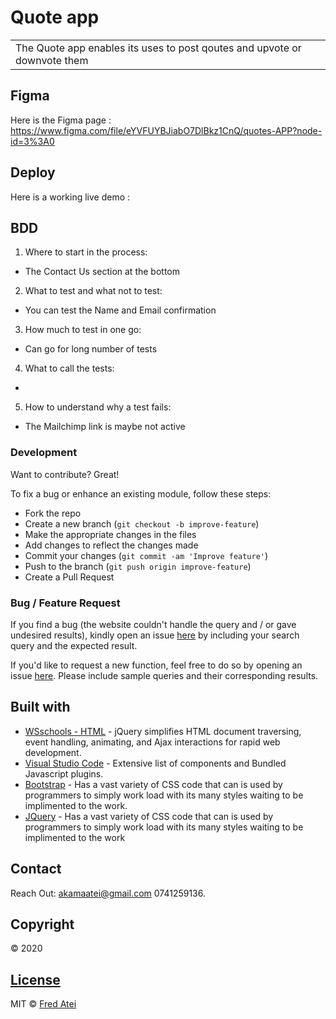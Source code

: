 # Quote app
<table>
<tr>
<td>
The Quote app enables its uses to post qoutes and upvote or downvote them
</td>
</tr>
</table>

## Figma
Here is the Figma page : https://www.figma.com/file/eYVFUYBJiabO7DlBkz1CnQ/quotes-APP?node-id=3%3A0

## Deploy
Here is a working live demo : 

## BDD
1. Where to start in the process:
- The Contact Us section at the bottom

2. What to test and what not to test:
- You can test the Name and Email confirmation 

3. How much to test in one go:
- Can go for long number of tests

4. What to call the tests:
- 
   
5. How to understand why a test fails:
- The Mailchimp link is maybe not active

### Development
Want to contribute? Great!

To fix a bug or enhance an existing module, follow these steps:

- Fork the repo
- Create a new branch (`git checkout -b improve-feature`)
- Make the appropriate changes in the files
- Add changes to reflect the changes made
- Commit your changes (`git commit -am 'Improve feature'`)
- Push to the branch (`git push origin improve-feature`)
- Create a Pull Request 

### Bug / Feature Request

If you find a bug (the website couldn't handle the query and / or gave undesired results), kindly open an issue [here](https://fredatei.github.io/Quotes/issues/new) by including your search query and the expected result.

If you'd like to request a new function, feel free to do so by opening an issue [here](https://fredatei.github.io/Quotes/issues/new). Please include sample queries and their corresponding results.


## Built with 

- [WSschools - HTML](https://www.w3schools.com/html/default.asp) - jQuery simplifies HTML document traversing, event handling, animating, and Ajax interactions for rapid web development.
- [Visual Studio Code](https://code.visualstudio.com/) - Extensive list of components and  Bundled Javascript plugins.
- [Bootstrap](https://getbootstrap.com/) - Has a vast variety of CSS code that can is used by programmers to simply work load with its many styles waiting to be implimented to the work.
- [JQuery](https://code.jquery.com/jquery/) - Has a vast variety of CSS code that can is used by programmers to simply work load with its many styles waiting to be implimented to the work

## Contact

Reach Out: akamaatei@gmail.com
           0741259136.   

## Copyright
© 2020

## [License](https://github.com/FredAtei/Quotes/blob/master/LICENSE)

MIT © [Fred Atei ](https://github.com/FredAtei/Quotes)
